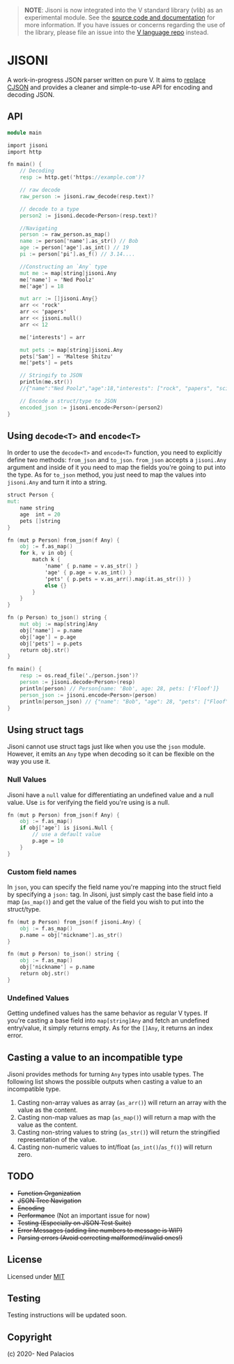> **NOTE**: Jisoni is now integrated into the V standard library (vlib) as an experimental module. See the [source code and documentation](https://github.com/vlang/v/tree/master/vlib/x/json2) for more information. If you have issues or concerns regarding the use of the library, please file an issue into the [V language repo](https://github.com/vlang/v/issues) instead.

# JISONI
A work-in-progress JSON parser written on pure V. It aims to [replace CJSON](https://github.com/vlang/v/issues/309) and provides a cleaner and simple-to-use API for encoding and decoding JSON.

## API
```v
module main

import jisoni
import http

fn main() {
    // Decoding
    resp := http.get('https://example.com')?

    // raw decode
    raw_person := jisoni.raw_decode(resp.text)?

    // decode to a type
    person2 := jisoni.decode<Person>(resp.text)?

    //Navigating
    person := raw_person.as_map()
    name := person['name'].as_str() // Bob
    age := person['age'].as_int() // 19
    pi := person['pi'].as_f() // 3.14.... 

    //Constructing an `Any` type
    mut me := map[string]jisoni.Any
    me['name'] = 'Ned Poolz'
    me['age'] = 18

    mut arr := []jisoni.Any{}
    arr << 'rock'
    arr << 'papers'
    arr << jisoni.null()
    arr << 12

    me['interests'] = arr

    mut pets := map[string]jisoni.Any
    pets['Sam'] = 'Maltese Shitzu' 
    me['pets'] = pets

    // Stringify to JSON
    println(me.str())
    //{"name":"Ned Poolz","age":18,"interests": ["rock", "papers", "scissors"],"pets":{"Sam":"Maltese"}}

    // Encode a struct/type to JSON
    encoded_json := jisoni.encode<Person>(person2)
}
```
## Using `decode<T>` and `encode<T>`
In order to use the `decode<T>` and `encode<T>` function, you need to explicitly define two methods: `from_json` and `to_json`. `from_json` accepts a `jisoni.Any` argument and inside of it you need to map the fields you're going to put into the type. As for `to_json` method, you just need to map the values into `jisoni.Any` and turn it into a string.

```v
struct Person {
mut:
    name string
    age  int = 20
    pets []string
}

fn (mut p Person) from_json(f Any) {
    obj := f.as_map()
    for k, v in obj {
        match k {
            'name' { p.name = v.as_str() }
            'age' { p.age = v.as_int() }
            'pets' { p.pets = v.as_arr().map(it.as_str()) }
            else {}
        }
    }
}

fn (p Person) to_json() string {
    mut obj := map[string]Any
    obj['name'] = p.name
    obj['age'] = p.age
    obj['pets'] = p.pets
    return obj.str()
}

fn main() {
    resp := os.read_file('./person.json')?
    person := jisoni.decode<Person>(resp)
    println(person) // Person{name: 'Bob', age: 28, pets: ['Floof']}
    person_json := jisoni.encode<Person>(person)
    println(person_json) // {"name": "Bob", "age": 28, "pets": ["Floof"]}
}
```

## Using struct tags
Jisoni cannot use struct tags just like when you use the `json` module. However, it emits an `Any` type when decoding so it can be flexible on the way you use it.

### Null Values
Jisoni have a `null` value for differentiating an undefined value and a null value. Use `is` for verifying the field you're using is a null.

```v
fn (mut p Person) from_json(f Any) {
    obj := f.as_map()
    if obj['age'] is jisoni.Null {
        // use a default value
        p.age = 10
    }
}
```

### Custom field names
In `json`, you can specify the field name you're mapping into the struct field by specifying a `json:` tag. In Jisoni, just simply cast the base field into a map (`as_map()`) and get the value of the field you wish to put into the struct/type.

```v
fn (mut p Person) from_json(f jisoni.Any) {
    obj := f.as_map()
    p.name = obj['nickname'].as_str()
}
```

```v
fn (mut p Person) to_json() string {
    obj := f.as_map()
    obj['nickname'] = p.name
    return obj.str()
}
```

### Undefined Values
Getting undefined values has the same behavior as regular V types. If you're casting a base field into `map[string]Any` and fetch an undefined entry/value, it simply returns empty. As for the `[]Any`, it returns an index error.

## Casting a value to an incompatible type
Jisoni provides methods for turning `Any` types into usable types. The following list shows the possible outputs when casting a value to an incompatible type.

1. Casting non-array values as array (`as_arr()`) will return an array with the value as the content.
2. Casting non-map values as map (`as_map()`) will return a map with the value as the content.
3. Casting non-string values to string (`as_str()`) will return the stringified representation of the value.
4. Casting non-numeric values to int/float (`as_int()`/`as_f()`) will return zero. 

## TODO
- ~~Function Organization~~
- ~~JSON Tree Navigation~~
- ~~Encoding~~
- ~~Performance~~ (Not an important issue for now) 
- ~~Testing (Especially on JSON Test Suite)~~
- ~~Error Messages (adding line numbers to message is WIP)~~
- ~~Parsing errors (Avoid correcting malformed/invalid ones!)~~

## License
Licensed under [MIT](LICENSE)

## Testing
Testing instructions will be updated soon.
<!-- 1. Run `test.sh` (for Unix systems) or `test.bat` (for Windows)
2. Open `parsing.html` inside the `results/` folder of the JSON test suite.  -->

## Copyright
(c) 2020- Ned Palacios
